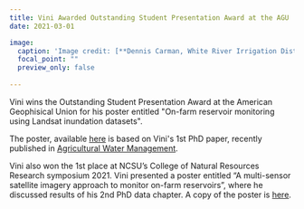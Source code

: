 ```yaml
---
title: Vini Awarded Outstanding Student Presentation Award at the AGU
date: 2021-03-01

image:
  caption: 'Image credit: [**Dennis Carman, White River Irrigation District**]()'
  focal_point: ""
  preview_only: false
  
---
```


Vini wins the Outstanding Student Presentation Award at the American Geophisical Union for his poster entitled "On-farm reservoir monitoring using Landsat inundation datasets".

<!--more-->

The poster, available <a href="https://agu2020fallmeeting-agu.ipostersessions.com/default.aspx?s=E4-F1-70-50-8B-94-23-2A-34-FE-C1-B1-D1-04-1A-94&guestview=true">here</a> is based on Vini's 1st PhD paper, recently published in <a href = "https://www.sciencedirect.com/science/article/abs/pii/S0378377420322381?dgcid=author"> Agricultural Water Management</a>. 

Vini also won the 1st place at NCSU’s College of Natural Resources Research symposium 2021. Vini presented a poster entitled “A multi-sensor satellite imagery approach to monitor on-farm reservoirs”, where he discussed results of his 2nd PhD data chapter. A copy of the poster is <a href = "https://research.cnr.ncsu.edu/sites/graduateresearchsymposium/wp-content/uploads/sites/28/2021/03/Vinicius-poster.png"> here</a>.
